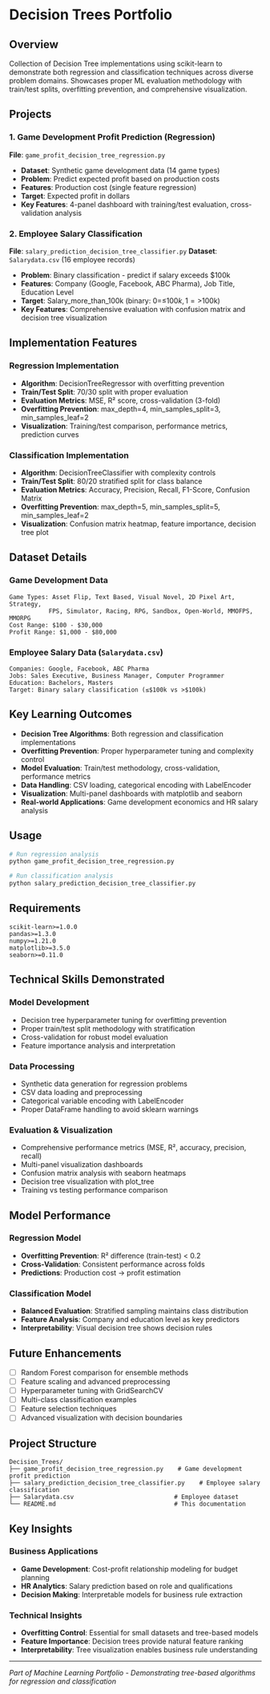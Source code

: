 # Decision Trees Portfolio

## Overview
Collection of Decision Tree implementations using scikit-learn to demonstrate both regression and classification techniques across diverse problem domains. Showcases proper ML evaluation methodology with train/test splits, overfitting prevention, and comprehensive visualization.

## Projects

### 1. Game Development Profit Prediction (Regression)
**File**: `game_profit_decision_tree_regression.py`
- **Dataset**: Synthetic game development data (14 game types)
- **Problem**: Predict expected profit based on production costs
- **Features**: Production cost (single feature regression)
- **Target**: Expected profit in dollars
- **Key Features**: 4-panel dashboard with training/test evaluation, cross-validation analysis

### 2. Employee Salary Classification
**File**: `salary_prediction_decision_tree_classifier.py`
**Dataset**: `Salarydata.csv` (16 employee records)
- **Problem**: Binary classification - predict if salary exceeds $100k
- **Features**: Company (Google, Facebook, ABC Pharma), Job Title, Education Level
- **Target**: Salary_more_than_100k (binary: 0=≤$100k, 1=>$100k)
- **Key Features**: Comprehensive evaluation with confusion matrix and decision tree visualization

## Implementation Features

### **Regression Implementation**
- **Algorithm**: DecisionTreeRegressor with overfitting prevention
- **Train/Test Split**: 70/30 split with proper evaluation
- **Evaluation Metrics**: MSE, R² score, cross-validation (3-fold)
- **Overfitting Prevention**: max_depth=4, min_samples_split=3, min_samples_leaf=2
- **Visualization**: Training/test comparison, performance metrics, prediction curves

### **Classification Implementation**
- **Algorithm**: DecisionTreeClassifier with complexity controls
- **Train/Test Split**: 80/20 stratified split for class balance
- **Evaluation Metrics**: Accuracy, Precision, Recall, F1-Score, Confusion Matrix
- **Overfitting Prevention**: max_depth=5, min_samples_split=5, min_samples_leaf=2
- **Visualization**: Confusion matrix heatmap, feature importance, decision tree plot

## Dataset Details

### Game Development Data
```
Game Types: Asset Flip, Text Based, Visual Novel, 2D Pixel Art, Strategy, 
           FPS, Simulator, Racing, RPG, Sandbox, Open-World, MMOFPS, MMORPG
Cost Range: $100 - $30,000
Profit Range: $1,000 - $80,000
```

### Employee Salary Data (`Salarydata.csv`)
```
Companies: Google, Facebook, ABC Pharma
Jobs: Sales Executive, Business Manager, Computer Programmer  
Education: Bachelors, Masters
Target: Binary salary classification (≤$100k vs >$100k)
```

## Key Learning Outcomes
- **Decision Tree Algorithms**: Both regression and classification implementations
- **Overfitting Prevention**: Proper hyperparameter tuning and complexity control
- **Model Evaluation**: Train/test methodology, cross-validation, performance metrics
- **Data Handling**: CSV loading, categorical encoding with LabelEncoder
- **Visualization**: Multi-panel dashboards with matplotlib and seaborn
- **Real-world Applications**: Game development economics and HR salary analysis

## Usage

```bash
# Run regression analysis
python game_profit_decision_tree_regression.py

# Run classification analysis  
python salary_prediction_decision_tree_classifier.py
```

## Requirements
```
scikit-learn>=1.0.0
pandas>=1.3.0
numpy>=1.21.0
matplotlib>=3.5.0
seaborn>=0.11.0
```

## Technical Skills Demonstrated

### **Model Development**
- Decision tree hyperparameter tuning for overfitting prevention
- Proper train/test split methodology with stratification
- Cross-validation for robust model evaluation
- Feature importance analysis and interpretation

### **Data Processing**
- Synthetic data generation for regression problems
- CSV data loading and preprocessing
- Categorical variable encoding with LabelEncoder
- Proper DataFrame handling to avoid sklearn warnings

### **Evaluation & Visualization**
- Comprehensive performance metrics (MSE, R², accuracy, precision, recall)
- Multi-panel visualization dashboards
- Confusion matrix analysis with seaborn heatmaps
- Decision tree visualization with plot_tree
- Training vs testing performance comparison

## Model Performance

### **Regression Model**
- **Overfitting Prevention**: R² difference (train-test) < 0.2
- **Cross-Validation**: Consistent performance across folds
- **Predictions**: Production cost → profit estimation

### **Classification Model**
- **Balanced Evaluation**: Stratified sampling maintains class distribution
- **Feature Analysis**: Company and education level as key predictors
- **Interpretability**: Visual decision tree shows decision rules

## Future Enhancements
- [ ] Random Forest comparison for ensemble methods
- [ ] Feature scaling and advanced preprocessing
- [ ] Hyperparameter tuning with GridSearchCV
- [ ] Multi-class classification examples
- [ ] Feature selection techniques
- [ ] Advanced visualization with decision boundaries

## Project Structure
```
Decision_Trees/
├── game_profit_decision_tree_regression.py    # Game development profit prediction
├── salary_prediction_decision_tree_classifier.py    # Employee salary classification
├── Salarydata.csv                            # Employee dataset
└── README.md                                 # This documentation
```

## Key Insights

### **Business Applications**
- **Game Development**: Cost-profit relationship modeling for budget planning
- **HR Analytics**: Salary prediction based on role and qualifications
- **Decision Making**: Interpretable models for business rule extraction

### **Technical Insights**
- **Overfitting Control**: Essential for small datasets and tree-based models
- **Feature Importance**: Decision trees provide natural feature ranking
- **Interpretability**: Tree visualization enables business rule understanding

---
*Part of Machine Learning Portfolio - Demonstrating tree-based algorithms for regression and classification*